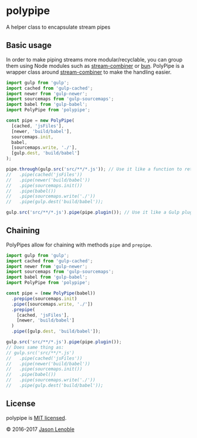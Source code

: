 # polypipe
A helper class to encapsulate stream pipes

## Basic usage

In order to make piping streams more modular/recyclable, you can group them using Node modules such as [stream-combiner](https://www.npmjs.com/package/stream-combiner) or [bun](https://www.npmjs.com/package/bun). PolyPipe is a wrapper class around [stream-combiner](https://www.npmjs.com/package/stream-combiner) to make the handling easier.

```js
import gulp from 'gulp';
import cached from 'gulp-cached';
import newer from 'gulp-newer';
import sourcemaps from 'gulp-sourcemaps';
import babel from 'gulp-babel';
import PolyPipe from 'polypipe';

const pipe = new PolyPipe(
  [cached, 'jsFiles'],
  [newer, 'build/babel'],
  sourcemaps.init,
  babel,
  [sourcemaps.write, './'],
  [gulp.dest, 'build/babel']  
);

pipe.through(gulp.src('src/**/*.js')); // Use it like a function to return the same stream as gulp.src('src/**/*.js')
//   .pipe(cached('jsFiles'))
//   .pipe(newer('build/babel'))
//   .pipe(sourcemaps.init())
//   .pipe(babel())
//   .pipe(sourcemaps.write('./'))
//   .pipe(gulp.dest('build/babel'));

gulp.src('src/**/*.js').pipe(pipe.plugin()); // Use it like a Gulp plugin and return the same stream
```

## Chaining

PolyPipes allow for chaining with methods ```pipe``` and ```prepipe```.

```js
import gulp from 'gulp';
import cached from 'gulp-cached';
import newer from 'gulp-newer';
import sourcemaps from 'gulp-sourcemaps';
import babel from 'gulp-babel';
import PolyPipe from 'polypipe';

const pipe = (new PolyPipe(babel))
  .prepipe(sourcemaps.init)
  .pipe([sourcemaps.write, './'])
  .prepipe(
    [cached, 'jsFiles'],
    [newer, 'build/babel']
  )
  .pipe([gulp.dest, 'build/babel']);

gulp.src('src/**/*.js').pipe(pipe.plugin());
// Does same thing as:
// gulp.src('src/**/*.js')
//   .pipe(cached('jsFiles'))
//   .pipe(newer('build/babel'))
//   .pipe(sourcemaps.init())
//   .pipe(babel())
//   .pipe(sourcemaps.write('./'))
//   .pipe(gulp.dest('build/babel'));
```

## License

polypipe is [MIT licensed](./LICENSE).

© 2016-2017 [Jason Lenoble](mailto:jason.lenoble@gmail.com)
